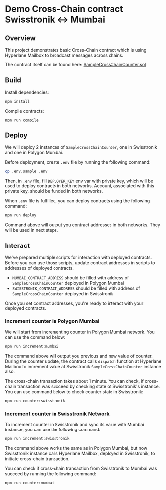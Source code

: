 # Demo Cross-Chain contract Swisstronik <-> Mumbai

## Overview
This project demonstrates basic Cross-Chain contract which is using Hyperlane Mailbox to broadcast messages across chains.

The contract itself can be found here: [SampleCrossChainCounter.sol](/contracts/SampleCrossChainCounter.sol)

## Build
Install dependencies:
```sh
npm install
```
Compile contracts:
```sh
npm run compile
```

## Deploy
We will deploy 2 instances of `SampleCrossChainCounter`, one in Swisstronik and one in Polygon Mumbai.

Before deployment, create `.env` file by running the following command:
```sh
cp .env.sample .env
```
Then, in `.env` file, fill `DEPLOYER_KEY` env var with private key, which will be used to deploy contracts in both networks. Account, associated with this private key, should be funded in both networks.

When `.env` file is fulfilled, you can deploy contracts using the following command:
```sh
npm run deploy
```
Command above will output you contract addresses in both networks. They will be used in next steps.

## Interact

We've prepared multiple scripts for interaction with deployed contracts. Before you can use those scripts, update contract addresses in scripts to addresses of deployed contracts.

- `MUMBAI_CONTRACT_ADDRESS` should be filled with address of `SampleCrossChainCounter` deployed in Polygon Mumbai
- `SWISSTRONIK_CONTRACT_ADDRESS` should be filled with address of `SampleCrossChainCounter` deployed in Swisstronik

Once you set contract addresses, you're ready to interact with your deployed contracts.

### Increment counter in Polygon Mumbai

We will start from incrementing counter in Polygon Mumbai network. You can use the command below:
```sh
npm run increment:mumbai
```
The command above will output you previous and new value of counter. During the counter update, the contract calls `dispatch` function at Hyperlane Mailbox to increment value at Swisstronik `SampleCrossChainCounter` instance also.

The cross-chain transaction takes about 1 minute. You can check, if cross-chain transaction was succeed by checking state of Swisstronik's instance. You can use command below to check counter state in Swisstronik:
```sh
npm run counter:swisstronik
```

### Increment counter in Swisstronik Network

To increment counter in Swisstronik and sync its value with Mumbai instance, you can use the following command:
```sh
npm run increment:swisstronik
```
The command above works the same as in Polygon Mumbai, but now Swisstronik instance calls Hyperlane Mailbox, deployed in Swisstronik, to initiate cross-chain transaction.

You can check if cross-chain transaction from Swisstronik to Mumbai was succeed by running the following command:
```sh
npm run counter:mumbai
```